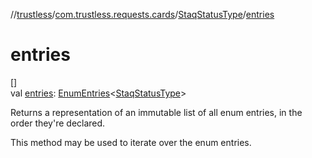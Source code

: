 //[trustless](../../../index.md)/[com.trustless.requests.cards](../index.md)/[StaqStatusType](index.md)/[entries](entries.md)

# entries

[]\
val [entries](entries.md): [EnumEntries](https://kotlinlang.org/api/latest/jvm/stdlib/kotlin.enums/-enum-entries/index.html)&lt;[StaqStatusType](index.md)&gt;

Returns a representation of an immutable list of all enum entries, in the order they're declared.

This method may be used to iterate over the enum entries.
